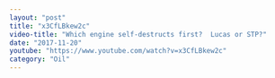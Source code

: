 ```yaml
---
layout: "post"
title: "x3CfLBkew2c"
video-title: "Which engine self-destructs first?  Lucas or STP?"
date: "2017-11-20"
youtube: "https://www.youtube.com/watch?v=x3CfLBkew2c"
category: "Oil"
---
```

<div class="space-y-1"></div>